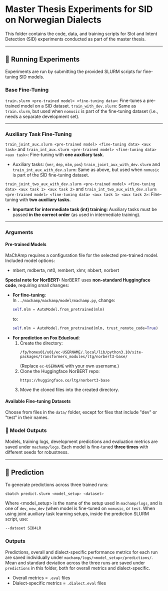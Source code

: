# Master Thesis Experiments for SID on Norwegian Dialects

This folder contains the code, data, and training scripts for Slot and Intent Detection (SID) experiments conducted as part of the master thesis.

---

## 🚀 Running Experiments
Experiments are run by submitting the provided SLURM scripts for fine-tuning SID models.


### Base Fine-Tuning
`train.slurm <pre-trained model> <fine-tuning data>`: Fine-tunes a pre-trained model on a SID dataset.
`train_with_dev.slurm`: Same as `train.slurm`, but used when `nomusic` is part of the fine-tuning dataset (i.e., needs a separate development set).

---

### Auxiliary Task Fine-Tuning
`train_joint_aux.slurm <pre-trained model> <fine-tuning data> <aux task>` and `train_int_aux.slurm <pre-trained model> <fine-tuning data> <aux task>`: Fine-tuning with **one auxiliary task**.
  - Auxiliary tasks: (`ner`, `dep`, `mlm`, `pos`)
`train_joint_aux_with_dev.slurm` and `train_int_aux_with_dev.slurm`: Same as above, but used when `nomusic` is part of the SID fine-tuning dataset.

`train_joint_two_aux_with_dev.slurm <pre-trained model> <fine-tuning data> <aux task 1> <aux task 2>` and `train_int_two_aux_with_dev.slurm <pre-trained model> <fine-tuning data> <aux task 1> <aux task 2>`: Fine-tuning with **two auxiliary tasks**.
  - **Important for intermediate task (int) training**:
    Auxiliary tasks must be passed **in the correct order** (as used in intermediate training).

---

### Arguments
#### Pre-trained Models
MaChAmp requires a configuration file for the selected pre-trained model.  
Included model options:
- mbert, mdberta, mt0, rembert, xlmr, nbbert, norbert

**Special note for NorBERT:**
NorBERT uses **non-standard Huggingface code**, requiring small changes:
- **For fine-tuning**:  
    In `../machamp/machamp/model/machamp.py`, change:
    ```python
    self.mlm = AutoModel.from_pretrained(mlm)
    ```
    to:
    ```python
    self.mlm = AutoModel.from_pretrained(mlm, trust_remote_code=True)
    ```
- **For prediction on Fox Educloud**:  
    1. Create the directory:
       ```
       /fp/homes01/u01/ec-USERNAME/.local/lib/python3.10/site-packages/transformers_modules/ltg/norbert3-base/
       ```
       (Replace `ec-USERNAME` with your own username.)
    2. Clone the Huggingface NorBERT repo:
       ```
       https://huggingface.co/ltg/norbert3-base
       ```
    3. Move the cloned files into the created directory.  


#### Available Fine-tuning Datasets
Choose from files in the `data/` folder, except for files that include "dev" or "test" in their names.

### 💾 Model Outputs
Models, training logs, development predictions and evaluation metrics are saved under `machamp/logs`. Each model is fine-tuned **three times** with different seeds for robustness.


---
## 🔮 Prediction
To generate predictions across three trained runs:
```bash
sbatch predict.slurm <model_setup> <dataset>
```
Where <model_setup> is the name of the setup used in `machamp/logs`, and <dataset> is one of `dev`, `new_dev` (when model is fine-tuned on `nomusic`, or `test`.
When using joint auxiliary task learning setups, inside the prediction SLURM script, use: 
```bash
--dataset SID4LR
```
### Outputs
Predictions, overall and dialect-specific performance metrics for each run are saved individually under `machamp/logs/<model_setup>/predictions/`.
Mean and standard deviation across the three runs are saved under `predictions` in this folder, both for overall metrics and dialect-specific.
- Overall metrics = `.eval` files
- Dialect-specific metrics = `.dialect.eval` files
